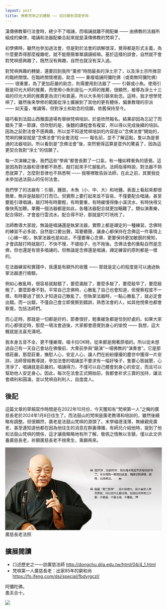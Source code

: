 ```yaml
---
layout: post
title: 佛教梵唄之初體驗 —— 從討厭到深度參與
---
```


漢傳佛教舉行法會時，總少不了唱誦，而唱誦就離不開配樂 —— 由佛教的法器所組成的樂律，唱誦和法器配樂合起來就是漢傳佛教的梵唄了。

初學佛時，雖然也參加過法會，但是對於法會的誤解很深，覺得都是形式主義，為什麼要弄得那麼複雜呢，就不能簡簡單單讀讀經嘛。基於這樣的誤會，自然就不會對梵唄感興趣了。既然沒有興趣，自然也就沒有深入過。

對梵唄興趣的轉變，還要回到我所“薰修”時間最長的淨土宗了，以及淨土宗所推崇的臨終關懷。在臨終關懷裡面，助念 —— 重複唱誦阿彌陀佛（或南無阿彌陀佛）—— 很重要，為了更加莊嚴的助念，則需要用到法器了 —— 引磬或小魚。使用引磬是印光大師的推薦，而使用小魚則是弘一大師的推薦，很顯然，被尊為淨土十三祖的印光大師的推薦更為流行和普遍，所以大多用引磬來助念。這時，我才想學梵唄了。雖然後來學修的範圍從淨土擴展到了其他的更有體係，偏重教理的宗派 —— 如天臺，唯識等。但對淨土和助念的信願，依舊保持至今。

碰巧看到法鼓山西雅圖道場有舉辦梵唄培訓，於是欣然報名。結果卻因為忘記了而錯失了第一節課，但欣慰的是，後麵的課程會有複習，所以得以完成後續的培訓。因為之前對法會不感興趣，所以並不知道梵唄培訓的內容是以“念佛法會”開始的，梵唄的練習就是“念佛法會”的全套流程 —— 報名前，並不了解這點，隻以為是普通的法器培訓。所以看到是“念佛法會”後，突然覺得這算是意外的驚喜了，因為這更契合我對“淨土”的信願了。

每一次演練之後，我們這些“學員”都會長歎了一口氣，有一種如釋重負的感覺。這是因為對法器和音律都不熟悉，敲打起來手忙腳亂的。法師指導時說，對法器不熟悉就算了，怎麼對音律也不熟悉啊 —— 我哪裡敢告訴法師，在此之前，其實我從未參加過法鼓山的任何法會。

我們學了的法器有：引磬，鍾鼓，木魚（小、中、大）和地鍾。表面上看起來都很簡單，無非是敲敲打打而已。但實際上要打起來並不容易，不僅要配合唱誦，甚至要能引導唱誦，敲打時有時要輕，有時要重，有時緩慢得像小溪流水，有時快得又像快馬加鞭。單獨一個法器都是如此，各種法器配合就更加睏難了。類似演奏樂，配合得好，才會是行雲流水。配合得不好，那就是叮叮咣咣了。

法師教導大家說，無論是唱誦還是執掌法器，實際上都是禪定的一種練習。念佛時的練習不必多說，自然是口要出聲，耳要聽聲，讓身心都保持在念佛這一件事情上（心緣一境）。執掌法器也是如此，不僅要專心念佛，更要保持更加敏銳的覺知，才會該敲打時就敲打，不快不慢，不搶拍子，也不拖後。念佛法會的重點自然是念佛，但也還是有很多唱誦的。但無論是念佛還是唱誦，禪定練習的原則都是一樣的。

在法器練習和實踐中，我還是有額外的收獲 —— 那就是定心的程度是可以通過執掌法器進行檢驗。

例如心散亂時，很容易就敲錯了，要麼漏敲了，要麼多敲了，要麼敲早了，要麼敲晚了，要麼節奏不對。平常自己念佛時，心散亂了自己也會知道，但覺察程度不一樣，有時要過了很久才知道自己散亂了。但執掌法器時，一點心散亂了，就必定會出錯。而一出錯，不僅自己會立即覺察到錯誤，熟悉法會的人，如其他悅衆也都會察覺，包括法師們。

而心定時，那就是一切都是好的，節奏很好，輕重緩急都是恰到好處的。如果大家的心都很定時，那麼一場法會過後，大家都會感覺到身心的愉悅 —— 我想，這大概就是法喜充滿吧。

我本身五音不全，更不懂樂理，唱卡拉OK時，從來都是開著原唱的。所以從未想過自己有一天自己會站在佛像前、大衆前參與“錶演”一場佛教的“演奏會”。它是那樣莊嚴，那麼莊重，撫慰人心，安定人心，讓人們在紛紛擾擾的塵世中獲得一片安詳。法師曾經教導說，參加法會的唱誦並不要求有一幅好嗓子，隻要心態誠懇，心清淨了，唱誦就是莊嚴的。唱誦得力，不僅可以自己體會到身心的安定，而且可以幫助他人安定身心。因此，每次在法會正式開始前，我都會祈求三寶的加持，讓法會順利和圓滿，並以梵唄自利利人，自度度人。

## 後記

這篇文章的草稿寫作時間是在2022年10月份，今天獲知有“梵唄第一人”之稱的廣慈長老於2024年1月8日往生了。而法鼓山的梵唄是廣老教導和培訓的，雖然後續略有調整。但很顯然，廣老是法鼓山梵唄的源頭了。末學福德淺薄，無緣親見廣老，甚至連知道他都在因為他往生的消息在群裏傳播，有師兄介紹他時，提到了他和法鼓山梵唄的關係，這才讓我略略地有所了解，敬佩之情無以言錶，僅以此文供養廣慈長老，祈願廣慈長老不捨衆生，乘願再來。


![廣慈長老法照](../images/2024-01-11-18-09-45.png)
廣慈長老法照

## 擴展閱讀

* 口述歷史之一—訪廣慈法師 http://dongchu.dila.edu.tw/html/04/4_1.html
* 梵唄第一人廣慈長老：出家85年的窮和尚 https://fo.ifeng.com/dsj/special/fbdyrgczl/


阿彌陀佛。<br>
愚夫合十。

![](../images/signature.png)
